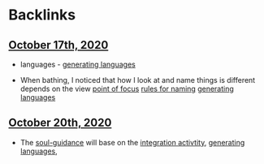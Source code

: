 
# Backlinks
## [October 17th, 2020](<October 17th, 2020.md>)
- languages - [generating languages](<generating languages.md>)

- When bathing, I noticed that how I look at and name things is different depends on the view [point of focus](<point of focus.md>) [rules for naming](<rules for naming.md>) [generating languages](<generating languages.md>)

## [October 20th, 2020](<October 20th, 2020.md>)
- The [soul-guidance](<soul-guidance.md>) will base on the [integration activtity](<integration activtity.md>), [generating languages](<generating languages.md>),


